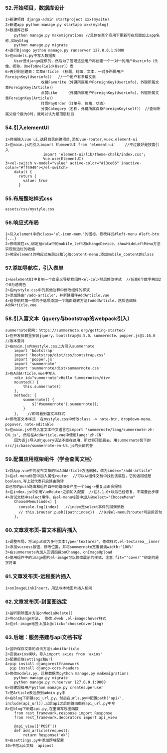 ### 52.开始项目，数据库设计
	1>新建项目 django-admin startproject xxx(mysite)
	2>新建app python manage.py startapp xxx(myblog)
	3>数据库迁移 
		python manage.py makemigrations //具体在某个应用下更新可在后面加上app名称,如myblog
		python manage.py migrate
	4>运行Django python manage.py runserver 127.0.0.1:9000
	5>在models.py中写入数据表
		User是django提供的，然后为了管理这些用户再创建一个一对一的用户Userinfo（头像，昵称，OneToOneField(User)）表
	6>再分别创建表：文章Article （标题，封面，文本，一对多所属用户ForeignKey(Userinfo)）  //一个用户有多篇文章
					收藏Favorite（外键所属用户ForeignKey(Userinfo)，外键所属文章ForeignKey(Article)）
					点赞Like    （外键所属用户ForeignKey(Userinfo)，外键所属文章ForeignKey(Article)）
					打赏PayOrder（订单号，价格，状态）
					分类Category（名称，外键所属自身ForeignKey(self)） //查询所属父级个数为0时，就可以认为是顶层栏目
### 54.引入elementUI
	1>终端输入vue ui,选择目录创建项目,添加vue-router,vuex,element-ui
	2>在main.js内引入import ElementUI from 'element-ui'    //不过最好是按需引入
					 import 'element-ui/lib/theme-chalk/index.css';
					 Vue.use(ElementUI)
	3><el-switch v-model="value" active-color="#13ce66" inactive-color="#ff4949"></el-switch>
		data() {
		  return {
			value: true
		  }
### 55.布局整站样式css
	assets/css/mystyle.css
### 56.响应式布局
	1>引入element中的class="el-icon-menu"的图标，修改样式#left-menu #left-btn {...}
	2>修改属性xs,绑定给data中的mobile_left和changeDevice、showHideLeftMenu方法实现侧边栏的收缩
	3>绑定element的响应式布局xs和lg给content-menu,添加mobile_content的class
### 57.添加导航栏，引入表单
	1>从elementUI中复制一个自定义导航栏组件<el-col>然后修改样式  //任意6个数字再加2个0为透明色
	2>在mystyle.css中的其他注释中修改组件的样式
	3>添加路由'/add-article'，并新建组件AddArticle.vue
	4>给导航栏第一项的子选项添加一个路由跳转方法toAddArticle，然后去编辑AddArticle.vue
### 58.引入富文本（jquery与bootstrap的webpack引入）
	summernote官网：https://summernote.org/getting-started/
	1>在开发依赖里安装jquery、bootstrap@4.5.0、summernote、popper.js@1.16.0   //版本要对
	2>在main.js内mystyle.css上方引入summernote
		import 'bootstrap'
		import 'bootstrap/dist/css/bootstrap.css'
		import 'popper.js'
		import 'summernote'
		import 'summernote/dist/summernote.css'
	3>在AddArticle.vue中写入
		<div id="summernote">Hello Summernote</div>
		mounted() {
			this.summernote()
		},
		methods: {
			summernote() {
				$('#summernote').summernote();
			}
		},    //即可看到富文本样式
	4>修改富文本样式  在mystyle.css中修改class -> note-btn、dropdown-menu、popover、note-editable
	5>在main.js中导入富文本中文语言包import 'summernote/lang/summernote-zh-CN.js', 然后在AddArticle.vue中使用lang:'zh-CN'
		因为该js导入的jquery语法不能在这用，所以将顶部删去，用summernote包下的src/js/base/summernote-en-US.js的头部代替
### 59.配置应用框架组件（学会查阅文档）
	1>将App.vue中的发布文章的toAddArticle方法删掉，改为index="/add-article"
	2>在el-menu标签中加入属性router  //可以从组件文档中找到该属性，它的返回值是boolean,写上就代表开启路由跳转
	自己写的push路由和组件自带的路由会产生一个bug->重复点击会报错
	3>在index.js中引用VueRouter之前加入配置  //在3.1.0+以后已经修复，不需要此步骤
	4>测试文档中select事件，在el-menu标签中加入@select="ChooseMenu"
		ChooseMenu(index) {
		  console.log(index)   //index是select事件的回调参数
		  // this.$router.push({path:index})  //关掉el-menu的router可启用该句
		},
### 60.文章发布页-富文本图片插入
	1>调整布局，将input改为多行文本type="textarea"，修改样式.el-textarea__inner
	2>添加success按钮，修改位置，并将summernote宽度铺满width:'100%'
	3>在summernote内加入回调函数onChange、onImageUpload
	4>使用组件中的image图片el-image可以修改展示的样式，注意:fit="'cover'"绑定的是字符串
### 61.文章发布页-远程图片插入
	1>onImageLinkInsert，用法与本地图片插入相同
### 62.文章发布页-封面图选定
	1>监听删除图片方法onMediaDelete()
	2>写onChange方法， 修改.dweb .el-image:hover样式
	3>在el-image标签上加上@click="chooseCover(img)
### 63.后端：服务搭建与api文档书写
	1>监听保存文章的点击方法submitArticle
	2>安装axios模块，导入import axios from 'axios'
	3>配置后端settings和url
	4>pip install djangorestframework
	  pip install django-cors-headers
	5>修改models.py，迁移数据库python manage.py makemigrations
		python manage.py migrate
		python manage.py runserver 127.0.0.1:9000
	6>创建超级用户python manage.py createsuperuser
	7>把Article表注册到admin.py中
	8>在blog下新建api_url.py，然后在urls.py中配置path('api/', include(api_url)),以后api之后的路由都在api_url.py中写
	8>在blog下新建api.py,在里面写视图函数
		from rest_framework.response import Response
		from rest_framework.decorators import api_view

		@api_view(['POST'])
		def add_article(request):
			return Response('ok')
	9>在settings.py中添加跨域配置
	10>书写api文档  apipost